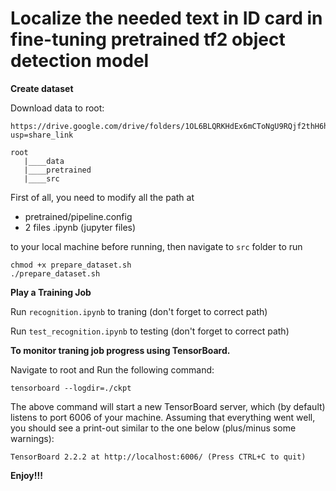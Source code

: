 # Localize the needed text in ID card in fine-tuning pretrained tf2 object detection model

**Create dataset**

Download data to root:

```
https://drive.google.com/drive/folders/1OL6BLQRKHdEx6mCToNgU9RQjf2thH6ha?usp=share_link
```

```
root
   |____data
   |____pretrained
   |____src
```

First of all, you need to modify all the path at

*   pretrained/pipeline.config
*   2 files .ipynb (jupyter files)

to your local machine before running, then navigate to ```src``` folder to run

```
chmod +x prepare_dataset.sh
./prepare_dataset.sh
```

**Play a Training Job**

Run ```recognition.ipynb``` to traning (don't forget to correct path)

Run ```test_recognition.ipynb``` to testing (don't forget to correct path)

**To monitor traning job progress using TensorBoard.**

Navigate to root and Run the following command:

```
tensorboard --logdir=./ckpt
```

The above command will start a new TensorBoard server, which (by default) listens to port 6006 of your machine. Assuming that everything went well, you should see a print-out similar to the one below (plus/minus some warnings):

```
TensorBoard 2.2.2 at http://localhost:6006/ (Press CTRL+C to quit)
```

**Enjoy!!!**
